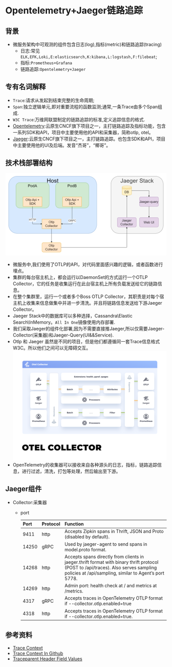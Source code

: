 # Opentelemetry+Jaeger链路追踪

## 背景
- 微服务架构中可观测的组件包含日志(log),指标(metric)和链路追踪(tracing)
  - 日志:常见`ELK,EFK,Loki,E:elasticsearch,K:kibana,L:logstash,F:filebeat`;
  - 指标:`Prometheus+Grafana`
  - 链路追踪:`Opentelemetry+Jaeger`
  
## 专有名词解释
  - `Trace`:请求从发起到结束完整的生命周期;
  - `Span`:独立逻辑单元,即对重要流程的函数监测;通常,一条Trace由多个Span组成.
  - `W3C Trace`:万维网联盟制定的链路追踪的标准,定义追踪信息的格式.
  - [Opentelemetry](https://opentelemetry.io/docs/):云原生CNCF旗下项目之一，主打链路追踪及指标功能，包含一系列SDK和API，项目中主要使用他的API和采集器，简称otlp, otel。
  - [Jaeger](https://www.jaegertracing.io/):云原生CNCF旗下项目之一，主打链路追踪。也包含SDK和API，项目中主要使用他的UI及后端。发音“杰哥”，“椰哥”。

## 技术栈部署结构
![alt 采集器在集群中](img/jaeger-k8s.png "Otlp部署在集群内")
  - 微服务中,我们使用了OTLP的API，对代码里面感兴趣的逻辑，或者函数进行埋点。
  - 集群的每台宿主机上，都会运行以DaemonSet的方式运行一个OTLP Collector，它的任务是收集运行在此台宿主机上所有负载发送给它的链路信息。
  - 在整个集群里，运行一个或者多个Boss OTLP Collector，其职责是对每个宿主机上收集来信息做集中并进一步清洗。并且将链路信息发送给下游Jaeger Collector。
  - Jaeger Stack中的数据库可以多种选择，Cassandra\Elastic Search\InMemory。`All In One`镜像使用内存部署.
  - 我们采取Jaeger的组件化部署,因为不需要直接推Jaeger,所以仅需要Jaeger-Collector(采集器)和Jaeger-Query(UI&&Service).
  - Otlp 和 Jaeger 虽然是不同的项目，但是他们都遵循同一套Trace信息格式W3C。所以他们之间可以无障碍交互。
![alt Otlp采集器](img/otlp-collector.png "Otlp")
  - OpenTelemetry的收集器可以接收来自各种源头的日志，指标，链路追踪信息，进行过滤，清洗，打包等处理，然后输出至下游。

## Jaeger组件 
 - Collector:采集器
    - port

      |  Port  | Protocol | Function  |
        |----------| ----  | ----  |
      | 9411 | http     | Accepts Zipkin spans in Thrift, JSON and Proto (disabled by default). |
      | 14250 | gRPC     |Used by jaeger-agent to send spans in model.proto format. |
      | 14268 | http     |Accepts spans directly from clients in jaeger.thrift format with binary thrift protocol (POST to /api/traces). Also serves sampling policies at /api/sampling, similar to Agent’s port 5778. |
      | 14269 | http     |Admin port: health check at / and metrics at /metrics. |
      | 4317 | gRPC     |Accepts traces in OpenTelemetry OTLP format if --collector.otlp.enabled=true |
      | 4318  | http     |Accepts traces in OpenTelemetry OTLP format if --collector.otlp.enabled=true. |


## 参考资料
- [Trace Context](https://www.w3.org/TR/trace-context/)
- [Trace Context In Github](https://github.com/w3c/trace-context/)
- [Traceparent Header Field Values](https://www.w3.org/TR/2021/REC-trace-context-1-20211123/#traceparent-header-field-values)

